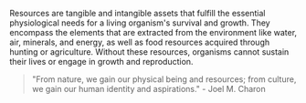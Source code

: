 

Resources are tangible and intangible assets that fulfill the essential physiological needs for a living organism's survival and growth. They encompass the elements that are extracted from the environment like water, air, minerals, and energy, as well as food resources acquired through hunting or agriculture. Without these resources, organisms cannot sustain their lives or engage in growth and reproduction. 

> "From nature, we gain our physical being and resources; from culture, we gain our human identity and aspirations." - Joel M. Charon

